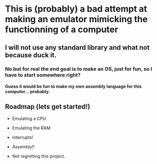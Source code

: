 # This is (probably) a bad attempt at making an emulator mimicking the functionning of a computer

## I will not use any standard library and what not because duck it.

### No but for real the end goal is to make an OS, just for fun, so I have to start somewhere right?

#### Guess it would be fun to make my own assembly language for this computer... probably.

## Roadmap (lets get started!)

- Emulating a CPU

- Emulating the RAM

- Interrupts!

- Assembly!!

- Not regretting this project.